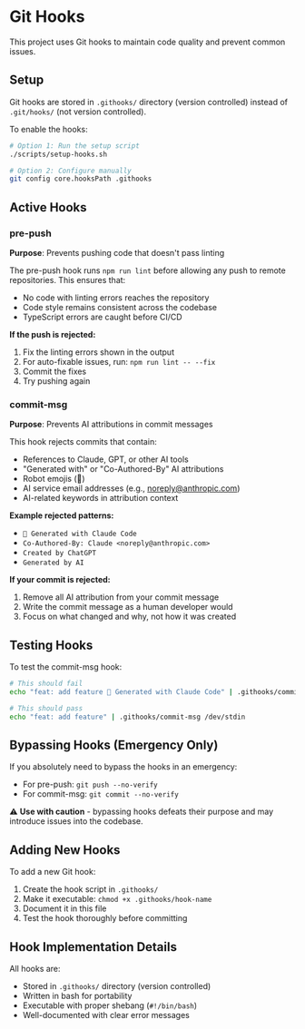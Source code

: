 # Git Hooks

This project uses Git hooks to maintain code quality and prevent common issues.

## Setup

Git hooks are stored in `.githooks/` directory (version controlled) instead of `.git/hooks/` (not version controlled).

To enable the hooks:
```bash
# Option 1: Run the setup script
./scripts/setup-hooks.sh

# Option 2: Configure manually
git config core.hooksPath .githooks
```

## Active Hooks

### pre-push
**Purpose**: Prevents pushing code that doesn't pass linting

The pre-push hook runs `npm run lint` before allowing any push to remote repositories. This ensures that:
- No code with linting errors reaches the repository
- Code style remains consistent across the codebase
- TypeScript errors are caught before CI/CD

**If the push is rejected:**
1. Fix the linting errors shown in the output
2. For auto-fixable issues, run: `npm run lint -- --fix`
3. Commit the fixes
4. Try pushing again

### commit-msg
**Purpose**: Prevents AI attributions in commit messages

This hook rejects commits that contain:
- References to Claude, GPT, or other AI tools
- "Generated with" or "Co-Authored-By" AI attributions
- Robot emojis (🤖)
- AI service email addresses (e.g., noreply@anthropic.com)
- AI-related keywords in attribution context

**Example rejected patterns:**
- `🤖 Generated with Claude Code`
- `Co-Authored-By: Claude <noreply@anthropic.com>`
- `Created by ChatGPT`
- `Generated by AI`

**If your commit is rejected:**
1. Remove all AI attribution from your commit message
2. Write the commit message as a human developer would
3. Focus on what changed and why, not how it was created

## Testing Hooks

To test the commit-msg hook:
```bash
# This should fail
echo "feat: add feature 🤖 Generated with Claude Code" | .githooks/commit-msg /dev/stdin

# This should pass
echo "feat: add feature" | .githooks/commit-msg /dev/stdin
```

## Bypassing Hooks (Emergency Only)

If you absolutely need to bypass the hooks in an emergency:
- For pre-push: `git push --no-verify`
- For commit-msg: `git commit --no-verify`

⚠️ **Use with caution** - bypassing hooks defeats their purpose and may introduce issues into the codebase.

## Adding New Hooks

To add a new Git hook:
1. Create the hook script in `.githooks/`
2. Make it executable: `chmod +x .githooks/hook-name`
3. Document it in this file
4. Test the hook thoroughly before committing

## Hook Implementation Details

All hooks are:
- Stored in `.githooks/` directory (version controlled)
- Written in bash for portability
- Executable with proper shebang (`#!/bin/bash`)
- Well-documented with clear error messages